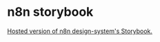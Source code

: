# n8n storybook

[Hosted version of n8n design-system's Storybook.](https://n8n-io.github.io/n8n-storybook/)
